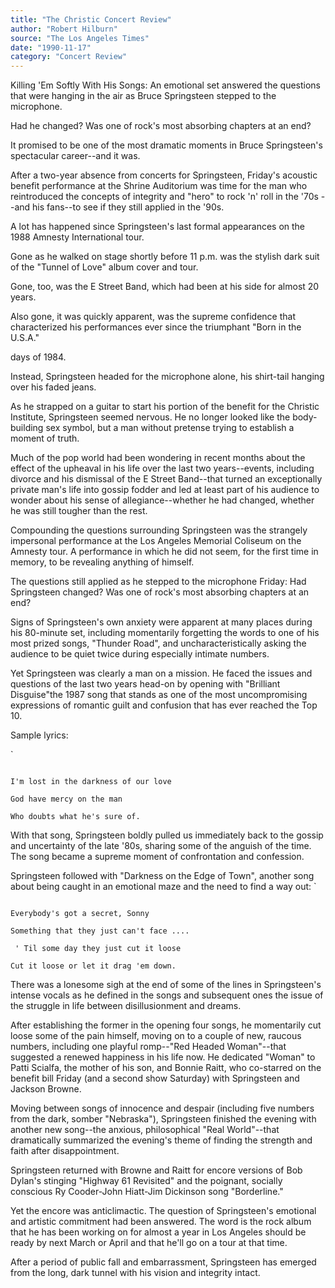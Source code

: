 ```yaml
---
title: "The Christic Concert Review"
author: "Robert Hilburn"
source: "The Los Angeles Times"
date: "1990-11-17"
category: "Concert Review"
---
```


Killing 'Em Softly With His Songs: An emotional set answered the questions that were hanging in the air as Bruce Springsteen stepped to the microphone.

Had he changed? Was one of rock's most absorbing chapters at an end?

It promised to be one of the most dramatic moments in Bruce Springsteen's spectacular career--and it was.

After a two-year absence from concerts for Springsteen, Friday's acoustic benefit performance at the Shrine Auditorium was time for the man who reintroduced the concepts of integrity and "hero" to rock 'n' roll in the '70s --and his fans--to see if they still applied in the '90s.

A lot has happened since Springsteen's last formal appearances on the 1988 Amnesty International tour.

Gone as he walked on stage shortly before 11 p.m. was the stylish dark suit of the "Tunnel of Love" album cover and tour.

Gone, too, was the E Street Band, which had been at his side for almost 20 years.

Also gone, it was quickly apparent, was the supreme confidence that characterized his performances ever since the triumphant "Born in the U.S.A."

days of 1984.

Instead, Springsteen headed for the microphone alone, his shirt-tail hanging over his faded jeans.

As he strapped on a guitar to start his portion of the benefit for the Christic Institute, Springsteen seemed nervous. He no longer looked like the body-building sex symbol, but a man without pretense trying to establish a moment of truth.

Much of the pop world had been wondering in recent months about the effect of the upheaval in his life over the last two years--events, including divorce and his dismissal of the E Street Band--that turned an exceptionally private man's life into gossip fodder and led at least part of his audience to wonder about his sense of allegiance--whether he had changed, whether he was still tougher than the rest.

Compounding the questions surrounding Springsteen was the strangely impersonal performance at the Los Angeles Memorial Coliseum on the Amnesty tour. A performance in which he did not seem, for the first time in memory, to be revealing anything of himself.

The questions still applied as he stepped to the microphone Friday: Had Springsteen changed? Was one of rock's most absorbing chapters at an end?

Signs of Springsteen's own anxiety were apparent at many places during his 80-minute set, including momentarily forgetting the words to one of his most prized songs, "Thunder Road", and uncharacteristically asking the audience to be quiet twice during especially intimate numbers.

Yet Springsteen was clearly a man on a mission. He faced the issues and questions of the last two years head-on by opening with "Brilliant Disguise"the 1987 song that stands as one of the most uncompromising expressions of romantic guilt and confusion that has ever reached the Top 10.

Sample lyrics:

`

```Tonight our bed is cold

I'm lost in the darkness of our love

God have mercy on the man

Who doubts what he's sure of.

```

With that song, Springsteen boldly pulled us immediately back to the gossip and uncertainty of the late '80s, sharing some of the anguish of the time. The song became a supreme moment of confrontation and confession.

Springsteen followed with "Darkness on the Edge of Town", another song about being caught in an emotional maze and the need to find a way out: `

```

Everybody's got a secret, Sonny

Something that they just can't face ....

 ' Til some day they just cut it loose

Cut it loose or let it drag 'em down.

```

There was a lonesome sigh at the end of some of the lines in Springsteen's intense vocals as he defined in the songs and subsequent ones the issue of the struggle in life between disillusionment and dreams.

After establishing the former in the opening four songs, he momentarily cut loose some of the pain himself, moving on to a couple of new, raucous numbers, including one playful romp--"Red Headed Woman"--that suggested a renewed happiness in his life now. He dedicated "Woman" to Patti Scialfa, the mother of his son, and Bonnie Raitt, who co-starred on the benefit bill Friday (and a second show Saturday) with Springsteen and Jackson Browne.

Moving between songs of innocence and despair (including five numbers from the dark, somber "Nebraska"), Springsteen finished the evening with another new song--the anxious, philosophical "Real World"--that dramatically summarized the evening's theme of finding the strength and faith after disappointment.

Springsteen returned with Browne and Raitt for encore versions of Bob Dylan's stinging "Highway 61 Revisited" and the poignant, socially conscious Ry Cooder-John Hiatt-Jim Dickinson song "Borderline."

Yet the encore was anticlimactic. The question of Springsteen's emotional and artistic commitment had been answered. The word is the rock album that he has been working on for almost a year in Los Angeles should be ready by next March or April and that he'll go on a tour at that time.

After a period of public fall and embarrassment, Springsteen has emerged from the long, dark tunnel with his vision and integrity intact.
